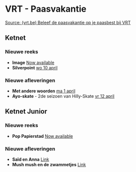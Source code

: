 # VRT - Paasvakantie

[Source: (vrt.be) Beleef de paasvakantie op je paasbest bij VRT](https://www.vrt.be/nl/over-de-vrt/nieuws/2024/03/27/beleef-de-paasvakantie-op-je-paasbest-met-vrt/)

## Ketnet

### Nieuwe reeks

- **Image** [Now available](https://www.vrt.be/vrtmax/a-z/imago/)
- **Silverpoint** [wo 10 april](https://www.vrt.be/vrtmax/a-z/silverpoint/)

### Nieuwe afleveringen

- **Met andere woorden** [ma 1 april](https://www.vrt.be/vrtmax/a-z/met-andere-woorden/)
- **Ayo-skate** - 2de seizoen van Hilly-Skate [vr 12 april](https://www.vrt.be/vrtmax/a-z/hilly-skate/)

## Ketnet Junior

### Nieuwe reeks 

- **Pop Papierstad** [Now available](https://www.vrt.be/vrtmax/a-z/pop-papierstad/)

### Nieuwe afleveringen

- **Saïd en Anna** [Link](https://www.vrt.be/vrtmax/a-z/said---anna/)
- **Mush mush en de zwammetjes** [Link](https://www.vrt.be/vrtmax/a-z/mush-mush---de-zwammetjes/)
